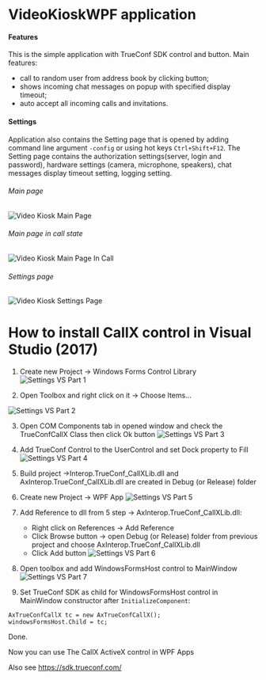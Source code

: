 # VideoKioskWPF application

#### Features
This is the simple application with TrueConf SDK control and button.
Main features:
- call to random user from address book by clicking button;
- shows incoming chat messages on popup with specified display timeout;
- auto accept all incoming calls and invitations.

#### Settings
Application also contains the Setting page that is opened by adding command line argument `-config` or using hot keys `Ctrl+Shift+F12`. The Setting page contains the authorization settings(server, login and password), hardware settings (camera, microphone, speakers), chat messages display timeout setting, logging setting.

###### Main page
![Video Kiosk Main Page](https://github.com/TrueConf/VideoKioskWPF/blob/master/screenshots/Screenshot_1.png)

###### Main page in call state
![Video Kiosk Main Page In Call](https://github.com/TrueConf/VideoKioskWPF/blob/master/screenshots/Screenshot_3.png)

###### Settings page
![Video Kiosk Settings Page](https://github.com/TrueConf/VideoKioskWPF/blob/master/screenshots/Screenshot_4.png)

# How to install CallX control in Visual Studio (2017)

1. Create new Project -> Windows Forms Control Library
![Settings VS Part 1](https://github.com/TrueConf/VideoKioskWPF/blob/master/screenshots/Screenshot_5.png)

2. Open Toolbox and right click on it -> Choose Items...

![Settings VS Part 2](https://github.com/TrueConf/VideoKioskWPF/blob/master/screenshots/Screenshot_6.png)

3. Open COM Components tab in opened window and check the TrueConfCallX Class then click Ok button
![Settings VS Part 3](https://github.com/TrueConf/VideoKioskWPF/blob/master/screenshots/Screenshot_7.png)

4. Add TrueConf Control to the UserControl and set Dock property to Fill
![Settings VS Part 4](https://github.com/TrueConf/VideoKioskWPF/blob/master/screenshots/Screenshot_8.png)

5. Build project ->Interop.TrueConf_CallXLib.dll and AxInterop.TrueConf_CallXLib.dll are created in Debug (or Release) folder

6. Create new Project -> WPF App
![Settings VS Part 5](https://github.com/TrueConf/VideoKioskWPF/blob/master/screenshots/Screenshot_9.png)

7. Add Reference to dll from 5 step -> AxInterop.TrueConf_CallXLib.dll:
   - Right click on References -> Add Reference
   - Click Browse button -> open Debug (or Release) folder from previous project and choose AxInterop.TrueConf_CallXLib.dll
   - Click Add button
![Settings VS Part 6](https://github.com/TrueConf/VideoKioskWPF/blob/master/screenshots/Screenshot_10.png)

8. Open toolbox and add WindowsFormsHost control to MainWindow
![Settings VS Part 7](https://github.com/TrueConf/VideoKioskWPF/blob/master/screenshots/Screenshot_11.png)

9. Set TrueConf SDK as child for WindowsFormsHost control in MainWindow constructor after `InitializeComponent`:
```
AxTrueConfCallX tc = new AxTrueConfCallX();
windowsFormsHost.Child = tc;
```
Done.

Now you can use The CallX ActiveX control in WPF Apps

Also see https://sdk.trueconf.com/
